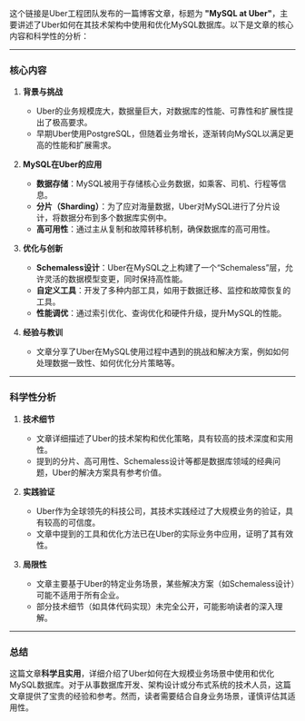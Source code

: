 这个链接是Uber工程团队发布的一篇博客文章，标题为 **"MySQL at Uber"**，主要讲述了Uber如何在其技术架构中使用和优化MySQL数据库。以下是文章的核心内容和科学性的分析：

---

### **核心内容**
1. **背景与挑战**  
   - Uber的业务规模庞大，数据量巨大，对数据库的性能、可靠性和扩展性提出了极高要求。  
   - 早期Uber使用PostgreSQL，但随着业务增长，逐渐转向MySQL以满足更高的性能和扩展需求。

2. **MySQL在Uber的应用**  
   - **数据存储**：MySQL被用于存储核心业务数据，如乘客、司机、行程等信息。  
   - **分片（Sharding）**：为了应对海量数据，Uber对MySQL进行了分片设计，将数据分布到多个数据库实例中。  
   - **高可用性**：通过主从复制和故障转移机制，确保数据库的高可用性。

3. **优化与创新**  
   - **Schemaless设计**：Uber在MySQL之上构建了一个“Schemaless”层，允许灵活的数据模型变更，同时保持高性能。  
   - **自定义工具**：开发了多种内部工具，如用于数据迁移、监控和故障恢复的工具。  
   - **性能调优**：通过索引优化、查询优化和硬件升级，提升MySQL的性能。

4. **经验与教训**  
   - 文章分享了Uber在MySQL使用过程中遇到的挑战和解决方案，例如如何处理数据一致性、如何优化分片策略等。

---

### **科学性分析**
1. **技术细节**  
   - 文章详细描述了Uber的技术架构和优化策略，具有较高的技术深度和实用性。  
   - 提到的分片、高可用性、Schemaless设计等都是数据库领域的经典问题，Uber的解决方案具有参考价值。

2. **实践验证**  
   - Uber作为全球领先的科技公司，其技术实践经过了大规模业务的验证，具有较高的可信度。  
   - 文章中提到的工具和优化方法已在Uber的实际业务中应用，证明了其有效性。

3. **局限性**  
   - 文章主要基于Uber的特定业务场景，某些解决方案（如Schemaless设计）可能不适用于所有企业。  
   - 部分技术细节（如具体代码实现）未完全公开，可能影响读者的深入理解。

---

### **总结**
这篇文章**科学且实用**，详细介绍了Uber如何在大规模业务场景中使用和优化MySQL数据库。对于从事数据库开发、架构设计或分布式系统的技术人员，这篇文章提供了宝贵的经验和参考。然而，读者需要结合自身业务场景，谨慎评估其适用性。